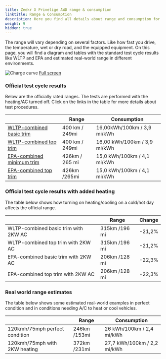 ```yaml
---
title: Zeekr X Privelige AWD range & consumption
linktitle: Range & Consumption
description: Here you find all details about range and consumption for Zeekr X Privelige AWD.
weight: 9
hidden: true
---
```

<!-- markdownlint-disable MD033 -->
<object type="image/svg+xml" data="../modelnavigation.svg"></object>

The range will vary depending on several factors. Like how fast you drive, the temperature, wet or dry road, and the equipped equipment. On this page, you will find a diagram and tables with the standard test cycle results like WLTP and EPA and estimated real-world range in different environments. 

![Charge curve](../range.svg  "Range information")
[Full screen](../range.svg)

### Official test cycle results

Below are the officially rated ranges. The tests are performed with the heating/AC turned off. Click on the links in the table for more details about test procedures. 

| | Range  | Consumption  |
|----|-----|------|
| [WLTP-combined basic trim](../../../../../guides/understandingrange/wltp/) | 400 km / 249mi |16,00kWh/100km / 3,9 mi/kWh | 
| [WLTP-combined top trim](../../../../../guides/understandingrange/wltp/) | 400 km / 249mi | 16,00 kWh/100km / 3,9 mi/kWh | 
| [EPA-combined minimum trim](../../../../../guides/understandingrange/epa/) | 426km / 265 mi| 15,0 kWh/100km / 4,1 mi/kWh |
| [EPA-combined top trim](../../../../../guides/understandingrange/epa/) | 426km /265mi| 15,0 kWh/100km / 4,1 mi/kWh  |

### Official test cycle results with added heating

The table below shows how turning on heating/cooling on a cold/hot day affects the official range. 

| | Range  | Change  |
|----|-----|------|
| WLTP-combined basic trim with 2KW AC | 315km /196 mi | -21,2%|
| WLTP-combined top trim with 2KW AC | 315km /196 mi | -21,2%|
| EPA-combined basic trim with 2KW AC | 206km /128 mi | -22,3%|
| EPA-combined top trim with 2KW AC | 206km /128 mi | -22,3%|

### Real world range estimates

The table below shows some estimated real-world examples in perfect condition and in conditions needing A/C to heat or cool vehicles. 

| | Range  | Consumption  |
|----|-----|------|
| 120kmh/75mph perfect condition | 246km /153mi| 26 kWh/100km / 2,4 mi/kWh |
| 120kmh/75mph with 2KW heating | 372km /231mi| 27,7 kWh/100km / 2,2 mi/kWh |
